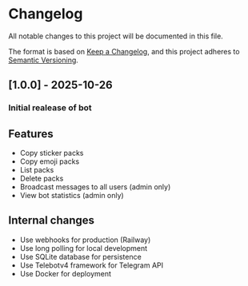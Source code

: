 # Changelog

All notable changes to this project will be documented in this file.

The format is based on [Keep a Changelog](https://keepachangelog.com/en/1.0.0/),
and this project adheres to [Semantic Versioning](https://semver.org/spec/v2.0.0.html).

## [1.0.0] - 2025-10-26

### Initial realease of bot

## Features

- Copy sticker packs
- Copy emoji packs
- List packs
- Delete packs
- Broadcast messages to all users (admin only)
- View bot statistics (admin only)

## Internal changes

- Use webhooks for production (Railway)
- Use long polling for local development
- Use SQLite database for persistence
- Use Telebotv4 framework for Telegram API
- Use Docker for deployment
